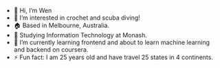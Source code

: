 - 👋 Hi, I’m Wen
- 👀 I’m interested in crochet and scuba diving!
- 🏠 Based in Melbourne, Australia.
- 🏫 Studying Information Technology at Monash.
- 🌱 I’m currently learning frontend and about to learn machine learning and backend on coursera.
- ⚡ Fun fact: I am 25 years old and have travel 25 states in 4 continents.

<!---
truntrun33/truntrun33 is a ✨ special ✨ repository because its `README.md` (this file) appears on your GitHub profile.
You can click the Preview link to take a look at your changes.
--->

